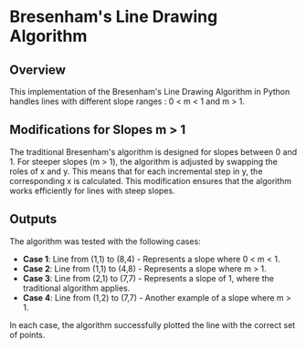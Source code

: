 # Bresenham's Line Drawing Algorithm

## Overview
This implementation of the Bresenham's Line Drawing Algorithm in Python handles lines with different slope ranges : 0 < m < 1 and m > 1.

## Modifications for Slopes m > 1
The traditional Bresenham's algorithm is designed for slopes between 0 and 1. For steeper slopes (m > 1), the algorithm is adjusted by swapping the roles of x and y. This means that for each incremental step in y, the corresponding x is calculated. This modification ensures that the algorithm works efficiently for lines with steep slopes.


## Outputs
The algorithm was tested with the following cases:

- **Case 1**: Line from (1,1) to (8,4) - Represents a slope where 0 < m < 1.
- **Case 2**: Line from (1,1) to (4,8) - Represents a slope where m > 1.
- **Case 3**: Line from (2,1) to (7,7) - Represents a slope of 1, where the traditional algorithm applies.
- **Case 4**: Line from (1,2) to (7,7) - Another example of a slope where m > 1.

In each case, the algorithm successfully plotted the line with the correct set of points.
